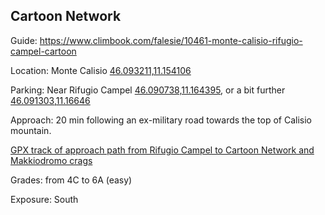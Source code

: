 ## Cartoon Network

Guide: https://www.climbook.com/falesie/10461-monte-calisio-rifugio-campel-cartoon

Location: Monte Calisio [46.093211,11.154106](http://www.openstreetmap.org/?mlat=46.093211&mlon=11.154106#map=16/46.0942/11.1542)

Parking: Near Rifugio Campel [46.090738,11.164395](http://www.openstreetmap.org/?mlat=46.090738&mlon=11.164395#map=18/46.090738/11.164395),
or a bit further [46.091303,11.16646](http://www.openstreetmap.org/?mlat=46.091303&mlon=11.16646#map=18/46.091303/11.16646)

Approach: 20 min following an ex-military road towards the top of Calisio mountain.

[GPX track of approach path from Rifugio Campel to Cartoon Network and Makkiodromo crags](https://raw.githubusercontent.com/cragtracks/cragtracks/master/Calisio/Cartoon%20Network/Cartoon%20Network%20-%20Makkiodromo.gpx)

Grades: from 4C to 6A (easy)

Exposure: South
